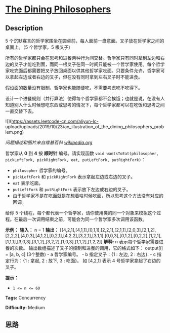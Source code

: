 # [The Dining Philosophers][title]

## Description

5 个沉默寡言的哲学家围坐在圆桌前，每人面前一盘意面。叉子放在哲学家之间的桌面上。（5 个哲学家，5 根叉子）

所有的哲学家都只会在思考和进餐两种行为间交替。哲学家只有同时拿到左边和右边的叉子才能吃到面，而同一根叉子在同一时间只能被一个哲学家使用。每个哲学家吃完面后都需要把叉子放回桌面以供其他哲学家吃面。只要条件允许，哲学家可以拿起左边或者右边的叉子，但在没有同时拿到左右叉子时不能进食。

假设面的数量没有限制，哲学家也能随便吃，不需要考虑吃不吃得下。

设计一个进餐规则（并行算法）使得每个哲学家都不会挨饿；也就是说，在没有人知道别人什么时候想吃东西或思考的情况下，每个哲学家都可以在吃饭和思考之间一直交替下去。

![](https://assets.leetcode-cn.com/aliyun-lc-
upload/uploads/2019/10/23/an_illustration_of_the_dining_philosophers_problem.png)

_问题描述和图片来自维基百科
[wikipedia.org](https://en.wikipedia.org/wiki/Dining_philosophers_problem)_



哲学家从  **0** 到 **4** 按 **顺时针** 编号。请实现函数 `void wantsToEat(philosopher,
pickLeftFork, pickRightFork, eat, putLeftFork, putRightFork)`：

  * `philosopher` 哲学家的编号。
  * `pickLeftFork` 和 `pickRightFork` 表示拿起左边或右边的叉子。
  * `eat` 表示吃面。
  * `putLeftFork` 和 `putRightFork` 表示放下左边或右边的叉子。
  * 由于哲学家不是在吃面就是在想着啥时候吃面，所以思考这个方法没有对应的回调。

给你 5 个线程，每个都代表一个哲学家，请你使用类的同一个对象来模拟这个过程。在最后一次调用结束之前，可能会为同一个哲学家多次调用该函数。



**示例：**
            **输入：** n = 1    **输出：** [[4,2,1],[4,1,1],[0,1,1],[2,2,1],[2,1,1],[2,0,3],[2,1,2],[2,2,2],[4,0,3],[4,1,2],[0,2,1],[4,2,2],[3,2,1],[3,1,1],[0,0,3],[0,1,2],[0,2,2],[1,2,1],[1,1,1],[3,0,3],[3,1,2],[3,2,2],[1,0,3],[1,1,2],[1,2,2]]    **解释:**    n 表示每个哲学家需要进餐的次数。    输出数组描述了叉子的控制和进餐的调用，它的格式如下：    output[i] = [a, b, c] (3个整数)    - a 哲学家编号。    - b 指定叉子：{1 : 左边, 2 : 右边}.    - c 指定行为：{1 : 拿起, 2 : 放下, 3 : 吃面}。    如 [4,2,1] 表示 4 号哲学家拿起了右边的叉子。    



**提示：**

  * `1 <= n <= 60`


**Tags:** Concurrency

**Difficulty:** Medium

## 思路

[title]: https://leetcode-cn.com/problems/the-dining-philosophers
